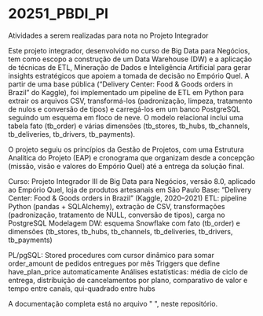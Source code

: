 # 20251_PBDI_PI
Atividades a serem realizadas para nota no Projeto Integrador

Este projeto integrador, desenvolvido no curso de Big Data para Negócios, tem como escopo a construção de um Data Warehouse (DW) e a aplicação de técnicas de ETL, Mineração de Dados e Inteligência Artificial para gerar insights estratégicos que apoiem a tomada de decisão no Empório Quel. A partir de uma base pública (“Delivery Center: Food & Goods orders in Brazil” do Kaggle), foi implementado um pipeline de ETL em Python para extrair os arquivos CSV, transformá-los (padronização, limpeza, tratamento de nulos e conversão de tipos) e carregá-los em um banco PostgreSQL seguindo um esquema em floco de neve. O modelo relacional inclui uma tabela fato (tb_order) e várias dimensões (tb_stores, tb_hubs, tb_channels, tb_deliveries, tb_drivers, tb_payments).

O projeto seguiu os princípios da Gestão de Projetos, com uma Estrutura Analítica do Projeto (EAP) e cronograma que organizam desde a concepção (missão, visão e valores do Empório Quel) até a entrega da solução final.

Curso: Projeto Integrador III de Big Data para Negócios, versão 8.0, aplicado ao Empório Quel, loja de produtos artesanais em São Paulo 
Base: “Delivery Center: Food & Goods orders in Brazil” (Kaggle, 2020–2021)
ETL: pipeline Python (pandas + SQLAlchemy), extração de CSV, transformações (padronização, tratamento de NULL, conversão de tipos), carga no PostgreSQL
Modelagem DW: esquema Snowflake com fato (tb_order) e dimensões (tb_stores, tb_hubs, tb_channels, tb_deliveries, tb_drivers, tb_payments)

PL/pgSQL:
Stored procedures com cursor dinâmico para somar order_amount de pedidos entregues por mês
Triggers que define have_plan_price automaticamente
Análises estatísticas: média de ciclo de entrega, distribuição de cancelamentos por plano, comparativo de valor e tempo entre canais, qui-quadrado entre hubs

A documentação completa está no arquivo " ", neste repositório.
